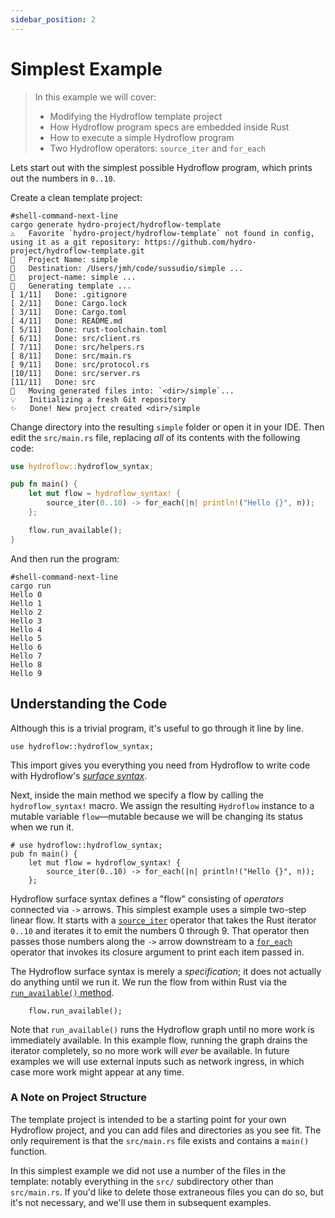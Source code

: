 ```yaml
---
sidebar_position: 2
---
```


# Simplest Example

> In this example we will cover:
> - Modifying the Hydroflow template project
> - How Hydroflow program specs are embedded inside Rust 
> - How to execute a simple Hydroflow program
> - Two Hydroflow operators: `source_iter` and `for_each`

Lets start out with the simplest possible Hydroflow program, which prints out
the numbers in `0..10`.

Create a clean template project:
```console
#shell-command-next-line
cargo generate hydro-project/hydroflow-template
⚠️   Favorite `hydro-project/hydroflow-template` not found in config, using it as a git repository: https://github.com/hydro-project/hydroflow-template.git
🤷   Project Name: simple
🔧   Destination: /Users/jmh/code/sussudio/simple ...
🔧   project-name: simple ...
🔧   Generating template ...
[ 1/11]   Done: .gitignore                                                      [ 2/11]   Done: Cargo.lock                                                      [ 3/11]   Done: Cargo.toml                                                      [ 4/11]   Done: README.md                                                       [ 5/11]   Done: rust-toolchain.toml                                             [ 6/11]   Done: src/client.rs                                                   [ 7/11]   Done: src/helpers.rs                                                  [ 8/11]   Done: src/main.rs                                                     [ 9/11]   Done: src/protocol.rs                                                 [10/11]   Done: src/server.rs                                                   [11/11]   Done: src                                                             🔧   Moving generated files into: `<dir>/simple`...
💡   Initializing a fresh Git repository
✨   Done! New project created <dir>/simple
```

Change directory into the resulting `simple` folder or open it in your IDE. Then edit the `src/main.rs` file, replacing 
*all* of its contents with the following code:

```rust
use hydroflow::hydroflow_syntax;

pub fn main() {
    let mut flow = hydroflow_syntax! {
        source_iter(0..10) -> for_each(|n| println!("Hello {}", n));
    };

    flow.run_available();
}
```

And then run the program:
```console
#shell-command-next-line
cargo run
Hello 0
Hello 1
Hello 2
Hello 3
Hello 4
Hello 5
Hello 6
Hello 7
Hello 8
Hello 9
```

## Understanding the Code
Although this is a trivial program, it's useful to go through it line by line.
```rust,ignore
use hydroflow::hydroflow_syntax;
```
This import gives you everything you need from Hydroflow to write code with Hydroflow's 
[_surface syntax_](../syntax/index.md).

Next, inside the main method we specify a flow by calling the 
`hydroflow_syntax!` macro. We assign the resulting `Hydroflow` instance to
a mutable variable `flow`––mutable because we will be changing its status when we run it.
```rust,ignore
# use hydroflow::hydroflow_syntax;
pub fn main() {
    let mut flow = hydroflow_syntax! {
        source_iter(0..10) -> for_each(|n| println!("Hello {}", n));
    };
```

Hydroflow surface syntax defines a "flow" consisting of *operators* connected via `->` arrows.
This simplest example uses a simple two-step linear flow.
It starts with a [`source_iter`](../syntax/surface_ops_gen.md#source_iter) operator that takes the Rust
iterator `0..10` and iterates it to emit the 
numbers 0 through 9. That operator then passes those numbers along the `->` arrow downstream to a 
[`for_each`](../syntax/surface_ops_gen.md#for_each) operator that invokes its closure argument to print each
item passed in.

The Hydroflow surface syntax is merely a *specification*; it does not actually do anything
until we run it.
We run the flow from within Rust via the [`run_available()` method](https://hydro-project.github.io/hydroflow/doc/hydroflow/scheduled/graph/struct.Hydroflow.html#method.run_available).
```rust,ignore
    flow.run_available();
```
Note that `run_available()` runs the Hydroflow graph until no more work is immediately
available. In this example flow, running the graph drains the iterator completely, so no
more work will *ever* be available. In future examples we will use external inputs such as
network ingress, in which case more work might appear at any time. 

### A Note on Project Structure
The template project is intended to be a starting point for your own Hydroflow project, and you can add files and directories as you see fit. The only requirement is that the `src/main.rs` file exists and contains a `main()` function.

In this simplest example we did not use a number of the files in the template: notably everything in the `src/` subdirectory other than `src/main.rs`. If you'd like to delete those extraneous files you can do so, but it's not necessary, and we'll use them in subsequent examples. 